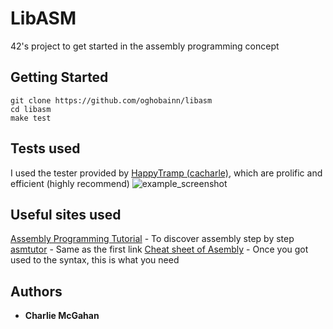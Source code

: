 # LibASM

42's project to get started in the assembly programming concept

## Getting Started

```
git clone https://github.com/oghobainn/libasm
cd libasm
make test
````

## Tests used

I used the tester provided by [HappyTramp (cacharle)](https://github.com/cacharle/libasm_test.git), which are prolific and efficient (highly recommend)
![example\_screenshot](./screenshot.png)

## Useful sites used

[Assembly Programming Tutorial](https://www.tutorialspoint.com/assembly_programming/index.htm) - To discover assembly step by step
[asmtutor](https://asmtutor.com/) - Same as the first link
[Cheat sheet of Asembly](https://cs.brown.edu/courses/cs033/docs/guides/x64_cheatsheet.pdf) - Once you got used to the syntax, this is what you need

## Authors

* **Charlie McGahan**
